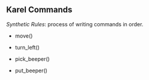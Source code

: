 ## Karel Commands

_Synthetic Rules_: process of writing commands in order.

- move()

- turn_left()

- pick_beeper()

- put_beeper()


